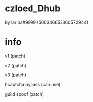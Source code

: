 # czloed_Dhub

by larina#9999 (500346652360572944)

# info

v1 (patch)

v2 (patch)

v3 (patch)

hcaptcha bypass (can use)

guild spoof (patch)
